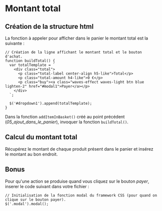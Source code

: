 # Montant total

## Création de la structure html

La fonction à appeler pour afficher dans le panier le montant total est la suivante :
```
// Création de la ligne affichant le montant total et le bouton d'achat.
function buildTotal() {
  var totalTemplate = `
    <div class="total">
      <p class="total-label center-align h5-like">Total</p>
      <p class="total-amount h4-like">0 €</p>
      <p class="buy"><a class="waves-effect waves-light btn blue lighten-2" href="#modal1">Payer</a></p>
    </div>
  `;

  $('#dropdown1').append(totalTemplate);
}
```

Dans la fonction `addItemInBasket()` créé au point précédent (*05_ajout_dans_le_panier*), invoquer la fonction `buildTotal()`.

## Calcul du montant total

Récupérez le montant de chaque produit présent dans le panier et insérez le montant au bon endroit.

## Bonus

Pour qu'une action se produise quand vous cliquez sur le bouton *payer*, inserer le code suivant dans votre fichier :
```
// Initialisation de la fonction modal du framework CSS (pour quand on clique sur le bouton payer).
$('.modal').modal();
```
